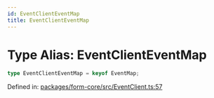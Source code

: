```yaml
---
id: EventClientEventMap
title: EventClientEventMap
---
```


<!-- DO NOT EDIT: this page is autogenerated from the type comments -->

# Type Alias: EventClientEventMap

```ts
type EventClientEventMap = keyof EventMap;
```

Defined in: [packages/form-core/src/EventClient.ts:57](https://github.com/TanStack/form/blob/main/packages/form-core/src/EventClient.ts#L57)
